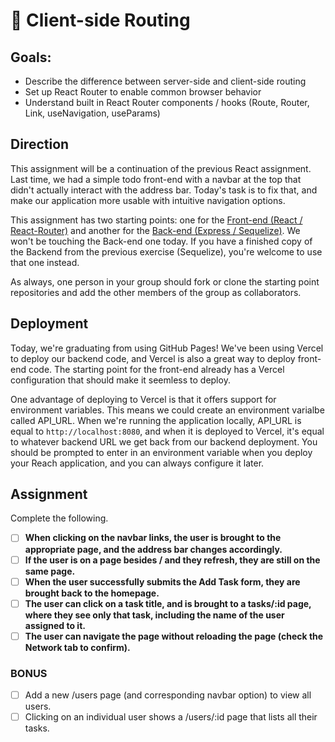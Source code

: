 # 🚥 Client-side Routing

## Goals:

- Describe the difference between server-side and client-side routing
- Set up React Router to enable common browser behavior
- Understand built in React Router components / hooks (Route, Router, Link, useNavigation, useParams)

## Direction

This assignment will be a continuation of the previous React assignment. Last time, we had a simple todo front-end with a navbar at the top that didn't actually interact with the address bar. Today's task is to fix that, and make our application more usable with intuitive navigation options.

This assignment has two starting points: one for the [Front-end (React / React-Router)](https://github.com/fterdal/ClientSideRouting-Frontend) and another for the [Back-end (Express / Sequelize)](https://github.com/fterdal/ClientSideRouting-Backend). We won't be touching the Back-end one today. If you have a finished copy of the Backend from the previous exercise (Sequelize), you're welcome to use that one instead.

As always, one person in your group should fork or clone the starting point repositories and add the other members of the group as collaborators.

## Deployment

Today, we're graduating from using GitHub Pages! We've been using Vercel to deploy our backend code, and Vercel is also a great way to deploy front-end code. The starting point for the front-end already has a Vercel configuration that should make it seemless to deploy.

One advantage of deploying to Vercel is that it offers support for environment variables. This means we could create an environment varialbe called API_URL. When we're running the application locally, API_URL is equal to `http://localhost:8080`, and when it is deployed to Vercel, it's equal to whatever backend URL we get back from our backend deployment. You should be prompted to enter in an environment variable when you deploy your Reach application, and you can always configure it later.

## Assignment

Complete the following.

- [ ] **When clicking on the navbar links, the user is brought to the appropriate page, and the address bar changes accordingly.**
- [ ] **If the user is on a page besides / and they refresh, they are still on the same page.**
- [ ] **When the user successfully submits the Add Task form, they are brought back to the homepage.**
- [ ] **The user can click on a task title, and is brought to a tasks/:id page, where they see only that task, including the name of the user assigned to it.**
- [ ] **The user can navigate the page without reloading the page (check the Network tab to confirm).**

### BONUS

- [ ] Add a new /users page (and corresponding navbar option) to view all users.
- [ ] Clicking on an individual user shows a /users/:id page that lists all their tasks.
